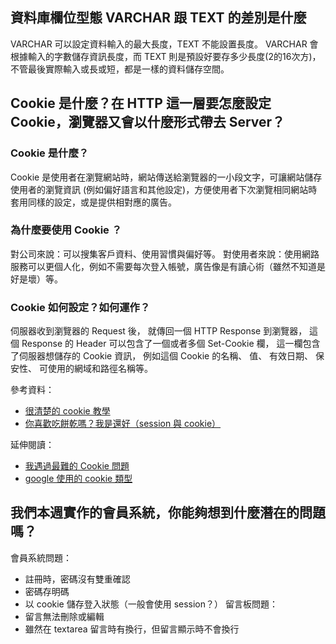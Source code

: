 ## 資料庫欄位型態 VARCHAR 跟 TEXT 的差別是什麼
VARCHAR 可以設定資料輸入的最大長度，TEXT 不能設置長度。
VARCHAR 會根據輸入的字數儲存資訊長度，而 TEXT 則是預設好要存多少長度(2的16次方)，不管最後實際輸入或長或短，都是一樣的資料儲存空間。


## Cookie 是什麼？在 HTTP 這一層要怎麼設定 Cookie，瀏覽器又會以什麼形式帶去 Server？
### Cookie 是什麼？
Cookie 是使用者在瀏覽網站時，網站傳送給瀏覽器的一小段文字，可讓網站儲存使用者的瀏覽資訊 (例如偏好語言和其他設定)，方便使用者下次瀏覽相同網站時套用同樣的設定，或是提供相對應的廣告。

### 為什麼要使用 Cookie ？
對公司來說：可以搜集客戶資料、使用習慣與偏好等。
對使用者來說：使用網路服務可以更個人化，例如不需要每次登入帳號，廣告像是有讀心術（雖然不知道是好是壞）等。

### Cookie 如何設定？如何運作？
伺服器收到瀏覽器的 Request 後， 就傳回一個 HTTP Response 到瀏覽器， 這個 Response 的 Header 可以包含了一個或者多個 Set-Cookie 欄， 這一欄包含了伺服器想儲存的 Cookie 資訊， 例如這個 Cookie 的名稱、 值、 有效日期、 保安性、 可使用的網域和路徑名稱等。

參考資料：
* [很清楚的 cookie 教學](http://taiwantc.com/js/js_tut_c_cookie0.htm#Cookie%20如何運作)
* [你喜歡吃餅乾嗎？我是還好（session 與 cookie）](https://ithelp.ithome.com.tw/articles/10187441)

延伸閱讀：
* [我遇過最難的 Cookie 問題](http://huli.logdown.com/posts/2223553-a-cookie-problem)
* [google 使用的 cookie 類型](https://policies.google.com/technologies/types?hl=zh-tw)


## 我們本週實作的會員系統，你能夠想到什麼潛在的問題嗎？
會員系統問題：
* 註冊時，密碼沒有雙重確認
* 密碼存明碼
* 以 cookie 儲存登入狀態（一般會使用 session？）
留言板問題：
* 留言無法刪除或編輯
* 雖然在 textarea 留言時有換行，但留言顯示時不會換行


